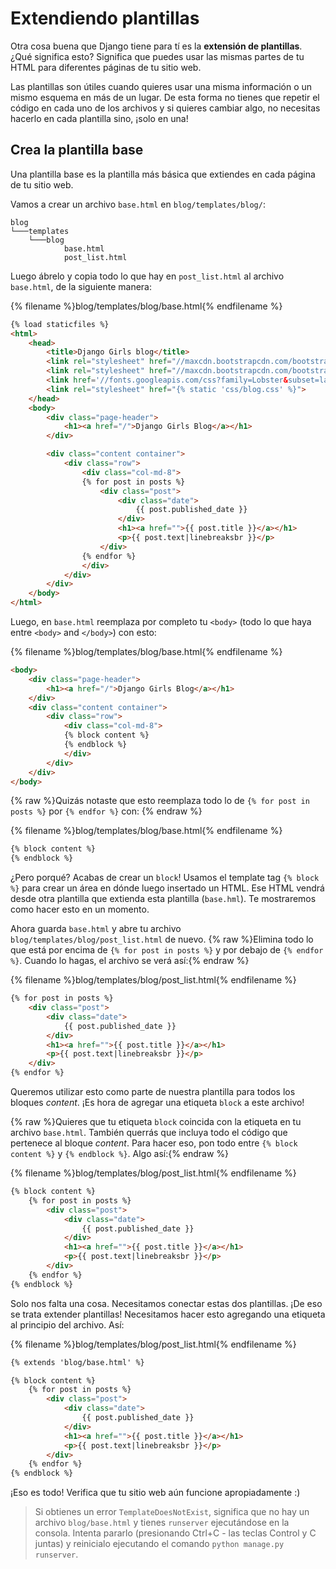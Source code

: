 # Extendiendo plantillas

Otra cosa buena que Django tiene para tí es la __extensión de plantillas__. ¿Qué significa esto? Significa que puedes usar las mismas partes de tu HTML para diferentes páginas de tu sitio web.

Las plantillas son útiles cuando quieres usar una misma información o un mismo esquema en más de un lugar. De esta forma no tienes que repetir el código en cada uno de los archivos y si quieres cambiar algo, no necesitas hacerlo en cada plantilla sino, ¡solo en una!

## Crea la plantilla base

Una plantilla base es la plantilla más básica que extiendes en cada página de tu sitio web.

Vamos a crear un archivo `base.html` en `blog/templates/blog/`:

```
blog
└───templates
    └───blog
            base.html
            post_list.html
```

Luego ábrelo y copia todo lo que hay en `post_list.html` al archivo `base.html`, de la siguiente manera:

{% filename %}blog/templates/blog/base.html{% endfilename %}
```html
{% load staticfiles %}
<html>
    <head>
        <title>Django Girls blog</title>
        <link rel="stylesheet" href="//maxcdn.bootstrapcdn.com/bootstrap/3.2.0/css/bootstrap.min.css">
        <link rel="stylesheet" href="//maxcdn.bootstrapcdn.com/bootstrap/3.2.0/css/bootstrap-theme.min.css">
        <link href='//fonts.googleapis.com/css?family=Lobster&subset=latin,latin-ext' rel='stylesheet' type='text/css'>
        <link rel="stylesheet" href="{% static 'css/blog.css' %}">
    </head>
    <body>
        <div class="page-header">
            <h1><a href="/">Django Girls Blog</a></h1>
        </div>

        <div class="content container">
            <div class="row">
                <div class="col-md-8">
                {% for post in posts %}
                    <div class="post">
                        <div class="date">
                            {{ post.published_date }}
                        </div>
                        <h1><a href="">{{ post.title }}</a></h1>
                        <p>{{ post.text|linebreaksbr }}</p>
                    </div>
                {% endfor %}
                </div>
            </div>
        </div>
    </body>
</html>
```

Luego, en `base.html` reemplaza por completo tu `<body>` (todo lo que haya entre `<body>` and `</body>`) con esto:

{% filename %}blog/templates/blog/base.html{% endfilename %}
```html
<body>
    <div class="page-header">
        <h1><a href="/">Django Girls Blog</a></h1>
    </div>
    <div class="content container">
        <div class="row">
            <div class="col-md-8">
            {% block content %}
            {% endblock %}
            </div>
        </div>
    </div>
</body>
```

{% raw %}Quizás notaste que esto reemplaza todo lo de `{% for post in posts %}` por `{% endfor %}` con: {% endraw %}


{% filename %}blog/templates/blog/base.html{% endfilename %}
```html
{% block content %}
{% endblock %}
```
¿Pero porqué? Acabas de crear un `block`! Usamos el template tag `{% block %}` para crear un área en dónde luego insertado un HTML. Ese HTML vendrá desde otra plantilla que extienda esta plantilla (`base.hml`). Te mostraremos como hacer esto en un momento.

Ahora guarda `base.html` y abre tu archivo `blog/templates/blog/post_list.html` de nuevo. 
{% raw %}Elimina todo lo que está por encima de `{% for post in posts %}` y por debajo de `{% endfor %}`. Cuando lo hagas, el archivo se verá así:{% endraw %}

{% filename %}blog/templates/blog/post_list.html{% endfilename %}
```html
{% for post in posts %}
    <div class="post">
        <div class="date">
            {{ post.published_date }}
        </div>
        <h1><a href="">{{ post.title }}</a></h1>
        <p>{{ post.text|linebreaksbr }}</p>
    </div>
{% endfor %}
```

Queremos utilizar esto como parte de nuestra plantilla para todos los bloques _content_. ¡Es hora de agregar una etiqueta `block` a este archivo!

{% raw %}Quieres que tu etiqueta `block` coincida con la etiqueta en tu archivo `base.html`. También querrás que incluya todo el código que pertenece al bloque _content_. Para hacer eso, pon todo entre `{% block content %}` y `{% endblock %}`. Algo así:{% endraw %}

{% filename %}blog/templates/blog/post_list.html{% endfilename %}
```html
{% block content %}
    {% for post in posts %}
        <div class="post">
            <div class="date">
                {{ post.published_date }}
            </div>
            <h1><a href="">{{ post.title }}</a></h1>
            <p>{{ post.text|linebreaksbr }}</p>
        </div>
    {% endfor %}
{% endblock %}
```

Solo nos falta una cosa. Necesitamos conectar estas dos plantillas. ¡De eso se trata extender plantillas! Necesitamos hacer esto agregando una etiqueta al principio del archivo. Así:

{% filename %}blog/templates/blog/post_list.html{% endfilename %}
```html
{% extends 'blog/base.html' %}

{% block content %}
    {% for post in posts %}
        <div class="post">
            <div class="date">
                {{ post.published_date }}
            </div>
            <h1><a href="">{{ post.title }}</a></h1>
            <p>{{ post.text|linebreaksbr }}</p>
        </div>
    {% endfor %}
{% endblock %}
```

¡Eso es todo! Verifica que tu sitio web aún funcione apropiadamente :)

> Si obtienes un error `TemplateDoesNotExist`, significa que no hay un archivo `blog/base.html` y tienes `runserver` ejecutándose en la consola. Intenta pararlo (presionando Ctrl+C - las teclas Control y C juntas) y reinicialo ejecutando el comando `python manage.py runserver`.
